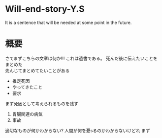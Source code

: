 # Will-end-story-Y.S
It is a sentence that will be needed at some point in the future.

# 概要
さてまずこちらの文章は何か!!!
これは遺書である。
死んだ後に伝えたいことをまとめた  
先んじてまとめてたいことがある
 - 推定死因
 - やってきたこと
 - 要求





まず死因として考えられるものを残す
1. 胃腸関連の病気
2. 事故


適切なものが何かわからない?
人間が何を憂sるのかわからないけどれ
まず
